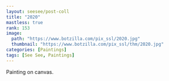 ```yaml
---
layout: seesee/post-coll
title: "2020"
mastless: true
rank: 153
image:
  path: "https://www.botzilla.com/pix_ssl/2020.jpg"
  thumbnail: "https://www.botzilla.com/pix_ssl/thm/2020.jpg"
categories: [Paintings]
tags: [See See, Paintings]
---
```


Painting on canvas.



